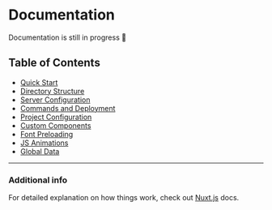 # Documentation

Documentation is still in progress 🚧

## Table of Contents

- [Quick Start](quick-start.md)
- [Directory Structure](directory-structure.md)
- [Server Configuration](server-configuration.md)
- [Commands and Deployment](commands-and-deployment.md)
- [Project Configuration](project-configuration.md)
- [Custom Components](custom-components.md)
- [Font Preloading](font-preloading.md)
- [JS Animations](js-animations.md)
- [Global Data](global-data.md)

---

### Additional info

For detailed explanation on how things work, check out [Nuxt.js](https://nuxtjs.org/) docs.
